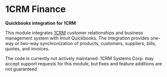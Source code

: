 # 1CRM Finance

**Quickbooks integration for 1CRM**


This module integrates [1CRM](https://www.1crm.com/) customer relationships and business management system with Intuit Quickbooks. The integration provides one-way or two-way synchronization of products, customers, suppliers,  bills, quotes, and invoices.

The code is currently not actively maintaned. 1CRM Systems Corp. may accept support requests for this module, but fixes and feature additions are not guaranteed
